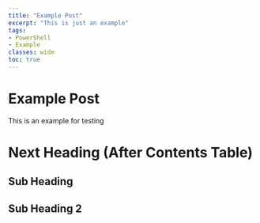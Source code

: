 ```yaml
---
title: "Example Post"
excerpt: "This is just an example"
tags:
- PowerShell
- Example
classes: wide
toc: true
---
```


# Example Post

This is an example for testing

# Next Heading (After Contents Table)

## Sub Heading

## Sub Heading 2